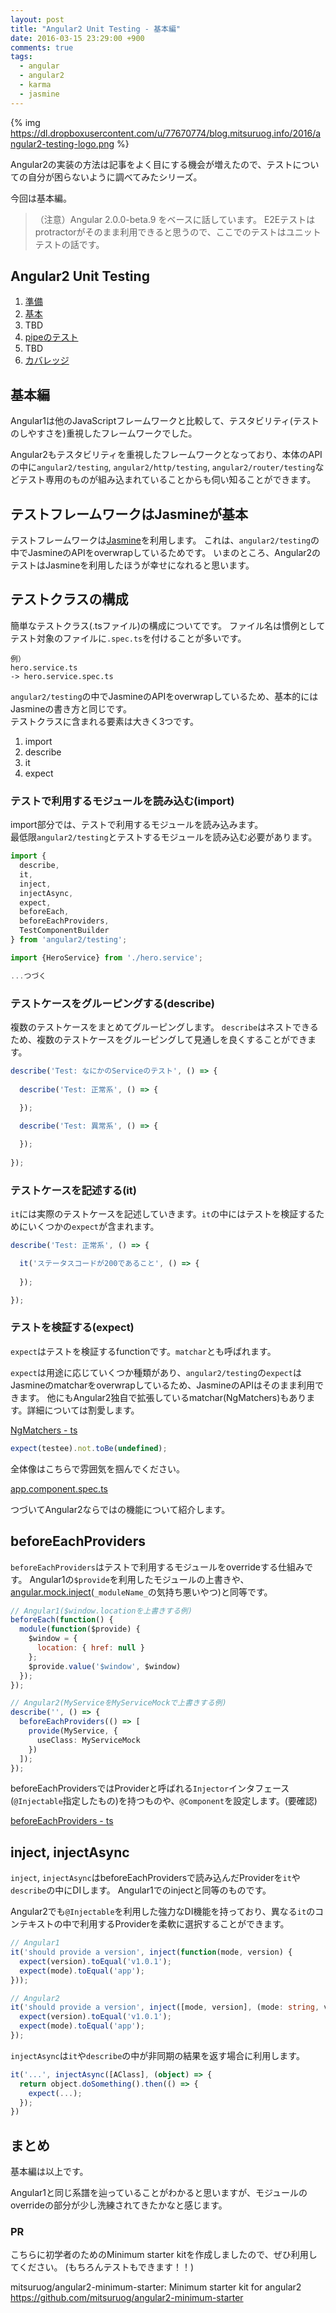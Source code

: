 ```yaml
---
layout: post
title: "Angular2 Unit Testing - 基本編"
date: 2016-03-15 23:29:00 +900
comments: true
tags:
  - angular
  - angular2
  - karma
  - jasmine
---
```


{% img https://dl.dropboxusercontent.com/u/77670774/blog.mitsuruog.info/2016/angular2-testing-logo.png %}

Angular2の実装の方法は記事をよく目にする機会が増えたので、テストについての自分が困らないように調べてみたシリーズ。

今回は基本編。

<!-- more -->

> （注意）Angular 2.0.0-beta.9 をベースに話しています。
E2Eテストはprotractorがそのまま利用できると思うので、ここでのテストはユニットテストの話です。

## Angular2 Unit Testing

1. [準備](/2016/03/how-to-test-angular2-application-1.html)
1. [基本](/2016/03/how-to-test-angular2-application-basic.html)
1. TBD
1. [pipeのテスト](/2016/03/how-to-test-angular2-application-pipe.html)
1. TBD
1. [カバレッジ](/2016/03/how-to-test-angular2-application-coverage.html)

## 基本編

Angular1は他のJavaScriptフレームワークと比較して、テスタビリティ(テストのしやすさを)重視したフレームワークでした。

Angular2もテスタビリティを重視したフレームワークとなっており、本体のAPIの中に`angular2/testing`, `angular2/http/testing`, `angular2/router/testing`などテスト専用のものが組み込まれていることからも伺い知ることができます。

## テストフレームワークはJasmineが基本

テストフレームワークは[Jasmine](http://jasmine.github.io/2.4/introduction.html)を利用します。
これは、`angular2/testing`の中でJasmineのAPIをoverwrapしているためです。
いまのところ、Angular2のテストはJasmineを利用したほうが幸せになれると思います。

## テストクラスの構成

簡単なテストクラス(.tsファイル)の構成についてです。
ファイル名は慣例としてテスト対象のファイルに`.spec.ts`を付けることが多いです。

```
例）
hero.service.ts
-> hero.service.spec.ts
```

`angular2/testing`の中でJasmineのAPIをoverwrapしているため、基本的にはJasmineの書き方と同じです。  
テストクラスに含まれる要素は大きく3つです。

1. import
1. describe
1. it
1. expect

### テストで利用するモジュールを読み込む(import)

import部分では、テストで利用するモジュールを読み込みます。  
最低限`angular2/testing`とテストするモジュールを読み込む必要があります。

```ts
import {
  describe,
  it,
  inject,
  injectAsync,
  expect,
  beforeEach,
  beforeEachProviders,
  TestComponentBuilder
} from 'angular2/testing';

import {HeroService} from './hero.service';

...つづく
```

### テストケースをグルーピングする(describe)

複数のテストケースをまとめてグルーピングします。
`describe`はネストできるため、複数のテストケースをグルーピングして見通しを良くすることができます。

```ts
describe('Test: なにかのServiceのテスト', () => {
  
  describe('Test: 正常系', () => {

  });
  
  describe('Test: 異常系', () => {

  });
  
});
```

### テストケースを記述する(it)

`it`には実際のテストケースを記述していきます。`it`の中にはテストを検証するためにいくつかの`expect`が含まれます。

```ts
describe('Test: 正常系', () => {

  it('ステータスコードが200であること', () => {
   
  });

});
```

### テストを検証する(expect)

`expect`はテストを検証するfunctionです。`matchar`とも呼ばれます。

`expect`は用途に応じていくつか種類があり、`angular2/testing`の`expect`はJasmineのmatcharをoverwrapしているため、JasmineのAPIはそのまま利用できます。
他にもAngular2独自で拡張しているmatchar(NgMatchers)もあります。詳細については割愛します。

[NgMatchers - ts](https://angular.io/docs/ts/latest/api/testing/NgMatchers-interface.html)

```ts
expect(testee).not.toBe(undefined);
```

全体像はこちらで雰囲気を掴んでください。

[app.component.spec.ts](https://github.com/mitsuruog/angular2-minimum-starter/blob/master/app%2Fapp.component.spec.ts)

つづいてAngular2ならではの機能について紹介します。

## beforeEachProviders

`beforeEachProviders`はテストで利用するモジュールをoverrideする仕組みです。
Angular1の`$provide`を利用したモジュールの上書きや、[angular.mock.inject](https://docs.angularjs.org/api/ngMock/function/angular.mock.inject)(`_moduleName_`の気持ち悪いやつ)と同等です。

```js
// Angular1($window.locationを上書きする例)
beforeEach(function() {
  module(function($provide) {
    $window = {
      location: { href: null }
    };
    $provide.value('$window', $window)
  });
});
```

```ts
// Angular2(MyServiceをMyServiceMockで上書きする例)
describe('', () => {
  beforeEachProviders(() => [
    provide(MyService, {
      useClass: MyServiceMock
    })
  ]);
});
```

beforeEachProvidersではProviderと呼ばれる`Injector`インタフェース(`@Injectable`指定したもの)を持つものや、`@Component`を設定します。(要確認)

[beforeEachProviders - ts](https://angular.io/docs/ts/latest/api/testing/beforeEachProviders-function.html)

## inject, injectAsync

`inject`, `injectAsync`はbeforeEachProvidersで読み込んだProviderを`it`や`describe`の中にDIします。
Angular1でのinjectと同等のものです。

Angular2でも`@Injectable`を利用した強力なDI機能を持っており、異なる`it`のコンテキストの中で利用するProviderを柔軟に選択することができます。

```js
// Angular1
it('should provide a version', inject(function(mode, version) {
  expect(version).toEqual('v1.0.1');
  expect(mode).toEqual('app');
}));
```

```ts
// Angular2
it('should provide a version', inject([mode, version], (mode: string, version: string) => {
  expect(version).toEqual('v1.0.1');
  expect(mode).toEqual('app');
});
```

`injectAsync`は`it`や`describe`の中が非同期の結果を返す場合に利用します。

```ts
it('...', injectAsync([AClass], (object) => {
  return object.doSomething().then(() => {
    expect(...);
  });
})
```

## まとめ

基本編は以上です。

Angular1と同じ系譜を辿っていることがわかると思いますが、モジュールのoverrideの部分が少し洗練されてきたかなと感じます。

### PR

こちらに初学者のためのMinimum starter kitを作成しましたので、ぜひ利用してください。
(もちろんテストもできます！！)

mitsuruog/angular2-minimum-starter: Minimum starter kit for angular2 https://github.com/mitsuruog/angular2-minimum-starter
